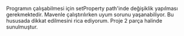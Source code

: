 Programın çalışabilmesi için setProperty path'inde değişiklik yapılması gerekmektedir. Mavenle çalıştırılırken uyum sorunu yaşanabiliyor. Bu hususada dikkat edilmesini rica ediyorum. Proje 2 parça halinde sunulmuştur.
